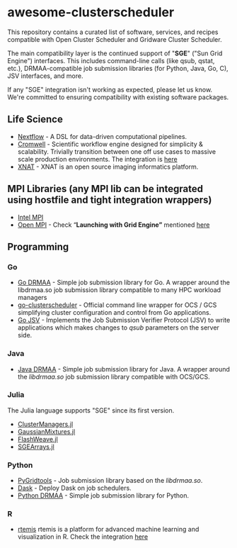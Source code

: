 # awesome-clusterscheduler

This repository contains a curated list of software, services, and recipes compatible with Open Cluster Scheduler and Gridware Cluster Scheduler.

The main compatibility layer is the continued support of "**SGE**" ("Sun Grid Engine") interfaces. This includes command-line calls (like qsub, qstat, etc.), DRMAA-compatible job submission libraries (for Python, Java, Go, C), JSV interfaces, and more.

If any "SGE" integration isn't working as expected, please let us know. We're committed to ensuring compatibility with existing software packages.

## Life Science

- [Nextflow](https://github.com/nextflow-io/nextflow)  - A DSL for data-driven computational pipelines.
- [Cromwell](https://github.com/broadinstitute/cromwell) - Scientific workflow engine designed for simplicity & scalability. Trivially transition between one off use cases to massive scale production environments. The integration is [here](https://github.com/broadinstitute/cromwell/blob/master/docs/backends/SGE.md?plain=1)
- [XNAT](https://wiki.xnat.org/documentation/configuring-the-pipeline-engine) - XNAT is an open source imaging informatics platform.

## MPI Libraries (any MPI lib can be integrated using hostfile and tight integration wrappers)

- [Intel MPI](https://www.intel.com/content/www/us/en/developer/tools/oneapi/mpi-library.html)
- [Open MPI](https://www.open-mpi.org/) - Check “**Launching with Grid Engine”** mentioned [here](https://docs.open-mpi.org/en/v5.0.x/launching-apps/gridengine.html)

## Programming

### Go

- [Go DRMAA](http://github.com/dgruber/drmaa) - Simple job submission library for Go. A wrapper around the libdrmaa.so job submission library compatible to many HPC workload managers
- [go-clusterscheduler](https://github.com/hpc-gridware/go-clusterscheduler) - Official command line wrapper for OCS / GCS simplifying cluster configuration and control from Go applications.
- [Go JSV](https://github.com/dgruber/jsv) - Implements the Job Submission Verifier Protocol (JSV) to write applications which makes changes to *qsub* parameters on the server side.

### Java

- [Java DRMAA](https://github.com/hpc-gridware/drmaa-java) - Simple job submission library for Java. A wrapper around the _libdrmaa.so_ job submission library compatible with OCS/GCS.

### Julia

 The Julia language supports "SGE" since its first version.
 
 - [ClusterManagers.jl](https://juliapackages.com/p/clustermanagers)
 - [GaussianMixtures.jl](https://juliapackages.com/p/gaussianmixtures)
 - [FlashWeave.jl](https://juliapackages.com/p/flashweave)
 - [SGEArrays.jl](https://juliapackages.com/p/sgearrays)

### Python

- [PyGridtools](https://github.com/pygridtools/drmaa-python) - Job submission library based on the _libdrmaa.so_.
- [Dask](https://github.com/dask/dask-jobqueue) - Deploy Dask on job schedulers.
- [Python DRMAA](https://pypi.org/project/drmaa/) - Simple job submission library for Python.

### R

- [rtemis](https://rtemis.org/rtemis/) rtemis is a platform for advanced machine learning and visualization in R. Check the integration [here](https://rtemis.org/rtemis/SGE.html)

